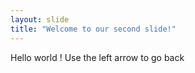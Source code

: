 ```yaml
---
layout: slide
title: "Welcome to our second slide!"
---
```

Hello world !
Use the left arrow to go back
